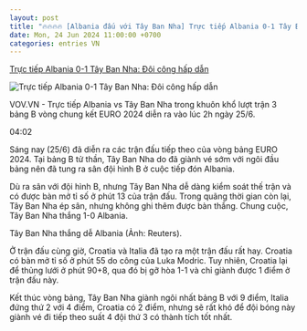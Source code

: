 ```yaml
---
layout: post
title: "🔥🔥🔥🔥 [Albania đấu với Tây Ban Nha] Trực tiếp Albania 0-1 Tây Ban Nha: Đôi công hấp dẫn"
date: Mon, 24 Jun 2024 11:00:00 +0700
categories: entries VN
---
```

[Trực tiếp Albania 0-1 Tây Ban Nha: Đôi công hấp dẫn](https://vov.vn/the-thao/truc-tiep-albania-0-0-tay-ban-nha-giu-suc-cho-dai-chien-post1103451.vov)

![Trực tiếp Albania 0-1 Tây Ban Nha: Đôi công hấp dẫn](https://vov-media.emitech.vn/sites/default/files/styles/og_image/public/2024-06/2024-06-24t191921z_811326109_up1ek6o1ho66u_rtrmadp_3_soccer-euro-alb-esp-report.jpg?v=1719279205)

VOV.VN - Trực tiếp Albania vs Tây Ban Nha trong khuôn khổ lượt trận 3 bảng B vòng chung kết EURO 2024 diễn ra vào lúc 2h ngày 25/6.

04:02

Sáng nay (25/6) đã diễn ra các trận đấu tiếp theo của vòng bảng EURO 2024. Tại bảng B tử thần, Tây Ban Nha do đã giành vé sớm với ngôi đầu bảng nên đã tung ra sân đội hình B ở cuộc tiếp đón Albania.

Dù ra sân với đội hình B, nhưng Tây Ban Nha dễ dàng kiểm soát thế trận và có được bàn mở tỉ số ở phút 13 của trận đấu. Trong quãng thời gian còn lại, Tây Ban Nha ép sân, nhưng không ghi thêm được bàn thắng. Chung cuộc, Tây Ban Nha thắng 1-0 Albania.

Tây Ban Nha thắng dễ Albania (Ảnh: Reuters).

Ở trận đấu cùng giờ, Croatia và Italia đã tạo ra một trận đấu rất hay. Croatia có bàn mở tỉ số ở phút 55 do công của Luka Modric. Tuy nhiên, Croatia lại để thủng lưới ở phút 90+8, qua đó bị gỡ hòa 1-1 và chỉ giành được 1 điểm ở trận đấu này.

Kết thúc vòng bảng, Tây Ban Nha giành ngôi nhất bảng B với 9 điểm, Italia đứng thứ 2 với 4 điểm, Croatia có 2 điểm, nhưng sẽ rất khó để đội bóng này giành vé đi tiếp theo suất 4 đội thứ 3 có thành tích tốt nhất.

